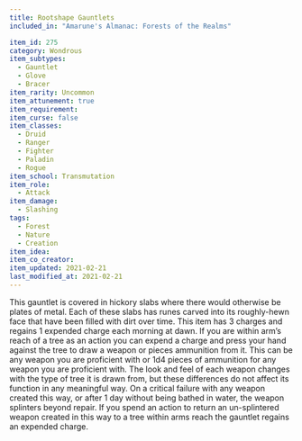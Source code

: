 ```yaml
---
title: Rootshape Gauntlets
included_in: "Amarune's Almanac: Forests of the Realms"

item_id: 275
category: Wondrous
item_subtypes:
  - Gauntlet
  - Glove
  - Bracer
item_rarity: Uncommon
item_attunement: true
item_requirement:
item_curse: false
item_classes:
  - Druid
  - Ranger
  - Fighter
  - Paladin
  - Rogue
item_school: Transmutation
item_role:
  - Attack
item_damage:
  - Slashing
tags:
  - Forest
  - Nature
  - Creation
item_idea:
item_co_creator:
item_updated: 2021-02-21
last_modified_at: 2021-02-21
---
```


This gauntlet is covered in hickory slabs where there would otherwise be plates of metal. Each of these slabs has runes carved into its roughly-hewn face that have been filled with dirt over time. This item has 3 charges and regains 1 expended charge each morning at dawn.
If you are within arm’s reach of a tree as an action you can expend a charge and press your hand against the tree to draw a weapon or pieces ammunition from it. This can be any weapon you are proficient with or 1d4 pieces of ammunition for any weapon you are proficient with. The look and feel of each weapon changes with the type of tree it is drawn from, but these differences do not affect its function in any meaningful way. On a critical failure with any weapon created this way, or after 1 day without being bathed in water, the weapon splinters beyond repair. If you spend an action to return an un-splintered weapon created in this way to a tree within arms reach the gauntlet regains an expended charge.
